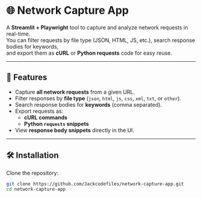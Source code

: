 # 🌐 Network Capture App

A **Streamlit + Playwright** tool to capture and analyze network requests in real-time.  
You can filter requests by file type (JSON, HTML, JS, etc.), search response bodies for keywords,  
and export them as **cURL** or **Python requests** code for easy reuse.

---

## 🚀 Features
- Capture **all network requests** from a given URL.
- Filter responses by **file type** (`json`, `html`, `js`, `css`, `xml`, `txt`, or `other`).
- Search response bodies for **keywords** (comma separated).
- Export requests as:
  - **cURL commands**
  - **Python `requests` snippets**
- View **response body snippets** directly in the UI.

---

## 🛠 Installation

Clone the repository:

```bash
git clone https://github.com/Jackcodefiles/network-capture-app.git
cd network-capture-app
